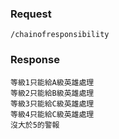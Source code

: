 
### Request 
`/chainofresponsibility`

### Response
	等級1只能給A級英雄處理
	等級2只能給B級英雄處理
	等級3只能給C級英雄處理
	等級4只能給C級英雄處理
	沒大於5的警報